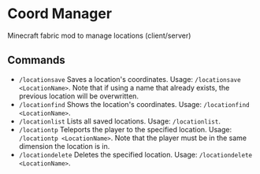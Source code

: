 # Coord Manager
Minecraft fabric mod to manage locations (client/server)

## Commands
- `/locationsave` Saves a location's coordinates. Usage: `/locationsave <LocationName>`. Note that if using a name that already exists, the previous location will be overwritten.
- `/locationfind` Shows the location's coordinates. Usage: `/locationfind <LocationName>`.
- `/locationlist` Lists all saved locations. Usage: `/locationlist`.
- `/locationtp` Teleports the player to the specified location. Usage: `/locationtp <LocationName>`. Note that the player must be in the same dimension the location is in.
- `/locationdelete` Deletes the specified location. Usage: `/locationdelete <LocationName>`.
